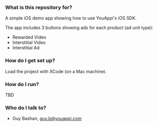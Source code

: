 ### What is this repository for? ###

A simple iOS demo app showing how to use YouAppi's iOS SDK.

The app includes 3 buttons showing ads for each product (ad unit type):

* Rewarded Video
* Interstitial Video
* Interstitial Ad

### How do I get set up? ###

Load the project with XCode (on a Mac machine).

### How do I run? ###

TBD

### Who do I talk to? ###

* Guy Bashan, guy.b@youappi.com